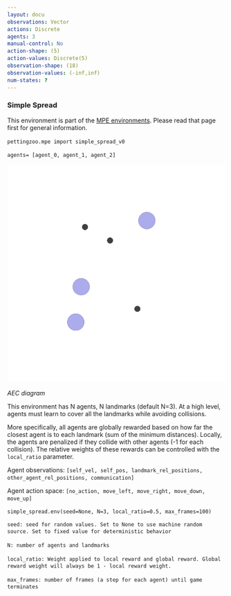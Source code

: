 ```yaml
---
layout: docu
observations: Vector
actions: Discrete
agents: 3
manual-control: No
action-shape: (5)
action-values: Discrete(5)
observation-shape: (18)
observation-values: (-inf,inf)
num-states: ?
---
```


### Simple Spread

This environment is part of the [MPE environments](../mpe). Please read that page first for general information.


`pettingzoo.mpe import simple_spread_v0`

`agents= [agent_0, agent_1, agent_2]`

![](mpe_simple_spread.gif)

*AEC diagram*

This environment has N agents, N landmarks (default N=3). At a high level, agents must learn to cover all the landmarks while avoiding collisions.

More specifically, all agents are globally rewarded based on how far the closest agent is to each landmark (sum of the minimum distances). Locally, the agents are penalized if they collide with other agents (-1 for each collision). The relative weights of these rewards can be controlled with the `local_ratio` parameter.

Agent observations: `[self_vel, self_pos, landmark_rel_positions, other_agent_rel_positions, communication]`

Agent action space: `[no_action, move_left, move_right, move_down, move_up]`

```
simple_spread.env(seed=None, N=3, local_ratio=0.5, max_frames=100)
```

```
seed: seed for random values. Set to None to use machine random source. Set to fixed value for deterministic behavior

N: number of agents and landmarks

local_ratio: Weight applied to local reward and global reward. Global reward weight will always be 1 - local reward weight.

max_frames: number of frames (a step for each agent) until game terminates
```
